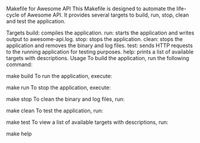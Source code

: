 Makefile for Awesome API
This Makefile is designed to automate the life-cycle of Awesome API. It provides several targets to build, run, stop, clean and test the application.

Targets
build: compiles the application.
run: starts the application and writes output to awesome-api.log.
stop: stops the application.
clean: stops the application and removes the binary and log files.
test: sends HTTP requests to the running application for testing purposes.
help: prints a list of available targets with descriptions.
Usage
To build the application, run the following command:


make build
To run the application, execute:


make run
To stop the application, execute:


make stop
To clean the binary and log files, run:


make clean
To test the application, run:


make test
To view a list of available targets with descriptions, run:


make help

